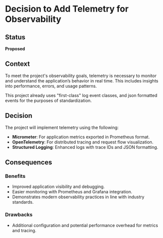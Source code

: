 # Decision to Add Telemetry for Observability

## Status
**Proposed**

## Context
To meet the project's observability goals, telemetry is necessary to monitor and understand the application’s behavior in real time. This includes insights into performance, errors, and usage patterns.

This project already uses "first-class" log event classes, and json formatted events for the purposes of standardization.

## Decision
The project will implement telemetry using the following:
- **Micrometer**: For application metrics exported in Prometheus format.
- **OpenTelemetry**: For distributed tracing and request flow visualization.
- **Structured Logging**: Enhanced logs with trace IDs and JSON formatting.

## Consequences
### Benefits
- Improved application visibility and debugging.
- Easier monitoring with Prometheus and Grafana integration.
- Demonstrates modern observability practices in line with industry standards.

### Drawbacks
- Additional configuration and potential performance overhead for metrics and tracing.

